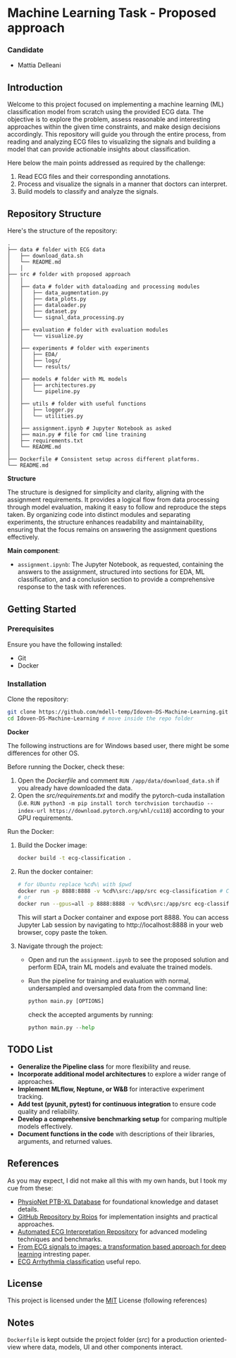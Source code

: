 # Machine Learning Task - Proposed approach

### Candidate
- Mattia Delleani 

## Introduction

Welcome to this project focused on implementing a machine learning (ML) classification model from scratch using the provided ECG data. The objective is to explore the problem, assess reasonable and interesting approaches within the given time constraints, and make design decisions accordingly. This repository will guide you through the entire process, from reading and analyzing ECG files to visualizing the signals and building a model that can provide actionable insights about classification.

Here below the main points addressed as required by the challenge:
1. Read ECG files and their corresponding annotations.
2. Process and visualize the signals in a manner that doctors can interpret.
3. Build models to classify and analyze the signals.

## Repository Structure

Here's the structure of the repository:

```plaintext
.
├── data # folder with ECG data
│   ├── download_data.sh
│   └── README.md
│   │
├── src # folder with proposed approach
│   │
│   ├── data # folder with dataloading and processing modules
│   │   ├── data_augmentation.py
│   │   ├── data_plots.py
│   │   ├── dataloader.py
│   │   ├── dataset.py
│   │   └── signal_data_processing.py
│   │
│   ├── evaluation # folder with evaluation modules
│   │   └── visualize.py
│   │
│   ├── experiments # folder with experiments 
│   │   ├── EDA/
│   │   ├── logs/
│   │   └── results/
│   │
│   ├── models # folder with ML models 
│   │   ├── architectures.py
│   │   └── pipeline.py
│   │
│   ├── utils # folder with useful functions
│   │   ├── logger.py
│   │   └── utilities.py
│   │
│   ├── assignment.ipynb # Jupyter Notebook as asked
│   ├── main.py # file for cmd line training
│   ├── requirements.txt
│   └── README.md
│   
├── Dockerfile # Consistent setup across different platforms.
└── README.md
```

**Structure**

The structure is designed for simplicity and clarity, aligning with the assignment requirements. It provides a logical flow from data processing through model evaluation, making it easy to follow and reproduce the steps taken. By organizing code into distinct modules and separating experiments, the structure enhances readability and maintainability, ensuring that the focus remains on answering the assignment questions effectively.

**Main component**:
- `assignment.ipynb`: The Jupyter Notebook, as requested, containing the answers to the assignment, structured into sections for EDA, ML classification, and a conclusion section to provide a comprehensive response to the task with references. 

## Getting Started

### Prerequisites

Ensure you have the following installed:
- Git
- Docker

### Installation

Clone the repository:

```bash
git clone https://github.com/mdell-temp/Idoven-DS-Machine-Learning.git # clone the repo
cd Idoven-DS-Machine-Learning # move inside the repo folder
```

**Docker** 

The following instructions are for Windows based user, there might be some differences for other OS.

Before running the Docker, check these:
1. Open the *Dockerfile* and comment ```RUN /app/data/download_data.sh``` if you already have downloaded the data.
2. Open the *src/requirements.txt* and modify the pytorch-cuda installation (i.e. ```RUN python3 -m pip install torch torchvision torchaudio --index-url https://download.pytorch.org/whl/cu118```) according to your GPU requirements.

Run the Docker:

1. Build the Docker image:

    ```bash
    docker build -t ecg-classification .
    ```

2. Run the docker container:
    ```bash
    # for Ubuntu replace %cd%\ with $pwd
    docker run -p 8888:8888 -v %cd%\src:/app/src ecg-classification # CPU
    # or
    docker run --gpus=all -p 8888:8888 -v %cd%\src:/app/src ecg-classification # GPU
    ```
    This will start a Docker container and expose port 8888. You can access Jupyter Lab session by navigating to http://localhost:8888 in your web browser, copy paste the token.


3. Navigate through the project:

    - Open and run the `assignment.ipynb` to see the proposed solution and perform EDA, train ML models and evaluate the trained models.

    - Run the pipeline for training and evaluation with normal, undersampled and oversampled data from the command line: 
        ```python 
        python main.py [OPTIONS]
        ```

        check the accepted arguments by running:
        ```python 
        python main.py --help
        ```

## TODO List

- **Generalize the Pipeline class** for more flexibility and reuse.
- **Incorporate additional model architectures** to explore a wider range of approaches.
- **Implement MLflow, Neptune, or W&B** for interactive experiment tracking.
- **Add test (pyunit, pytest) for continuous integration** to ensure code quality and reliability.
- **Develop a comprehensive benchmarking setup** for comparing multiple models effectively.
- **Document functions in the code** with descriptions of their libraries, arguments, and returned values.


## References

As you may expect, I did not make all this with my own hands, but I took my cue from these:

- [PhysioNet PTB-XL Database](https://physionet.org/content/ptb-xl/1.0.2/) for foundational knowledge and dataset details.
- [GitHub Repository by Roios](https://github.com/Roios/ptb_ecg_classification/tree/main) for implementation insights and practical approaches.
- [Automated ECG Interpretation Repository](https://github.com/AutoECG/Automated-ECG-Interpretation) for advanced modeling techniques and benchmarks.
- [From ECG signals to images: a transformation based approach for deep learning](https://www.ncbi.nlm.nih.gov/pmc/articles/PMC7959637/) intresting paper.
- [ECG Arrhythmia classification](https://github.com/lxdv/ecg-classification) useful repo.

## License

This project is licensed under the [MIT](https://github.com/mdell-temp/Idoven-DS-Machine-Learning/blob/main/LICENSE) License (following references)

## Notes

`Dockerfile` is kept outside the project folder (*src*) for a production oriented-view where data, models, UI and other components interact. 
